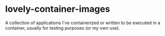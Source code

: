 # lovely-container-images
A collection of applications I've containerized or written to be executed in a container, usually for testing purposes (or my own use).
